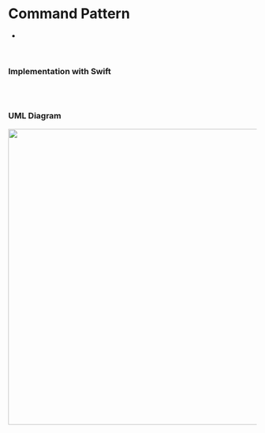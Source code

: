 # Command Pattern

- 


<br>

### Implementation with Swift



```swift

```



<br>

### UML Diagram

<img src="" width="600" />

